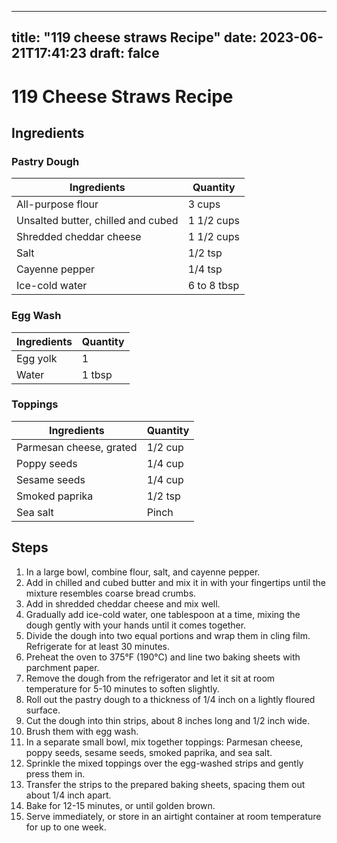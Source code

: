 
---
title: "119 cheese straws Recipe"
date: 2023-06-21T17:41:23
draft: falce
---

# 119 Cheese Straws Recipe

## Ingredients

### Pastry Dough
| Ingredients | Quantity |
| --- | --- |
| All-purpose flour | 3 cups |
| Unsalted butter, chilled and cubed | 1 1/2 cups |
| Shredded cheddar cheese | 1 1/2 cups |
| Salt | 1/2 tsp |
| Cayenne pepper | 1/4 tsp |
| Ice-cold water | 6 to 8 tbsp |

### Egg Wash
| Ingredients | Quantity |
| --- | --- |
| Egg yolk | 1 |
| Water | 1 tbsp |

### Toppings
| Ingredients | Quantity |
| --- | --- |
| Parmesan cheese, grated | 1/2 cup |
| Poppy seeds | 1/4 cup |
| Sesame seeds | 1/4 cup |
| Smoked paprika | 1/2 tsp |
| Sea salt | Pinch |

## Steps
1. In a large bowl, combine flour, salt, and cayenne pepper. 
2. Add in chilled and cubed butter and mix it in with your fingertips until the mixture resembles coarse bread crumbs.
3. Add in shredded cheddar cheese and mix well. 
4. Gradually add ice-cold water, one tablespoon at a time, mixing the dough gently with your hands until it comes together.
5. Divide the dough into two equal portions and wrap them in cling film. Refrigerate for at least 30 minutes.
6. Preheat the oven to 375°F (190°C) and line two baking sheets with parchment paper. 
7. Remove the dough from the refrigerator and let it sit at room temperature for 5-10 minutes to soften slightly.
8. Roll out the pastry dough to a thickness of 1/4 inch on a lightly floured surface. 
9. Cut the dough into thin strips, about 8 inches long and 1/2 inch wide. 
10. Brush them with egg wash. 
11. In a separate small bowl, mix together toppings: Parmesan cheese, poppy seeds, sesame seeds, smoked paprika, and sea salt.
12. Sprinkle the mixed toppings over the egg-washed strips and gently press them in. 
13. Transfer the strips to the prepared baking sheets, spacing them out about 1/4 inch apart. 
14. Bake for 12-15 minutes, or until golden brown. 
15. Serve immediately, or store in an airtight container at room temperature for up to one week.
